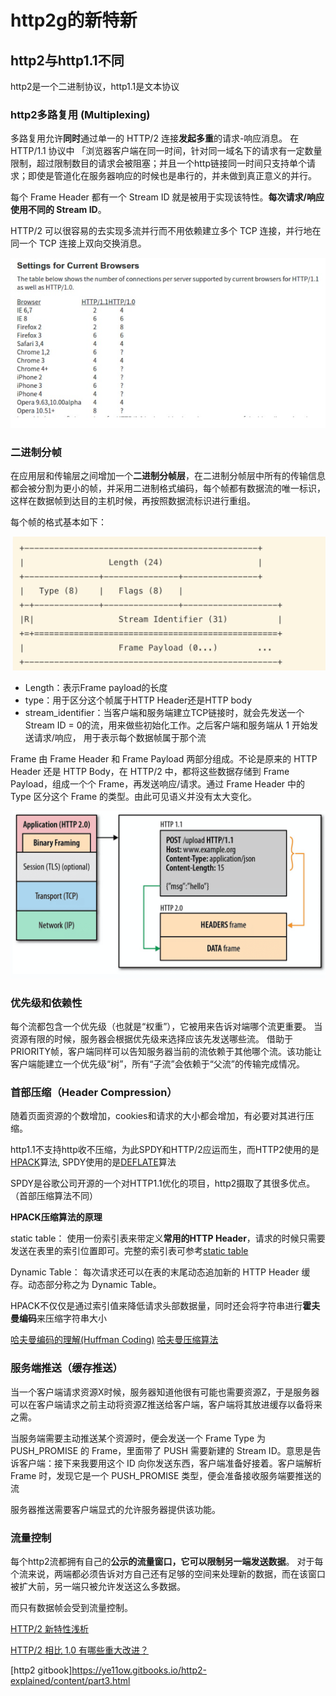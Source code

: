 # http2g的新特新

## http2与http1.1不同

http2是一个二进制协议，http1.1是文本协议

### http2多路复用 (Multiplexing)

多路复用允许**同时**通过单一的 HTTP/2 连接**发起多重**的请求-响应消息。
在 HTTP/1.1 协议中 「浏览器客户端在同一时间，针对同一域名下的请求有一定数量限制，超过限制数目的请求会被阻塞；并且一个http链接同一时间只支持单个请求；即使是管道化在服务器响应的时候也是串行的，并未做到真正意义的并行。

每个 Frame Header 都有一个 Stream ID 就是被用于实现该特性。**每次请求/响应使用不同的 Stream ID**。

HTTP/2 可以很容易的去实现多流并行而不用依赖建立多个 TCP 连接，并行地在同一个 TCP 连接上双向交换消息。

![avatar](../assets/http_link_count.png)

### 二进制分帧

在应用层和传输层之间增加一个**二进制分帧层**，在二进制分帧层中所有的传输信息都会被分割为更小的帧，并采用二进制格式编码，每个帧都有数据流的唯一标识，这样在数据帧到达目的主机时候，再按照数据流标识进行重组。

每个帧的格式基本如下：

![avatar](../assets/stream_data.png)

- Length：表示Frame payload的长度
- type：用于区分这个帧属于HTTP Header还是HTTP body
- stream_identifier：当客户端和服务端建立TCP链接时，就会先发送一个 Stream ID = 0的流，用来做些初始化工作。之后客户端和服务端从 1 开始发送请求/响应，
  用于表示每个数据帧属于那个流

Frame 由 Frame Header 和 Frame Payload 两部分组成。不论是原来的 HTTP Header 还是 HTTP Body，在 HTTP/2 中，都将这些数据存储到 Frame Payload，组成一个个 Frame，再发送响应/请求。通过 Frame Header 中的 Type 区分这个 Frame 的类型。由此可见语义并没有太大变化。

![avatar](../assets/http2_frame_constructor.png)

### 优先级和依赖性

每个流都包含一个优先级（也就是“权重”），它被用来告诉对端哪个流更重要。
当资源有限的时候，服务器会根据优先级来选择应该先发送哪些流。
借助于PRIORITY帧，客户端同样可以告知服务器当前的流依赖于其他哪个流。该功能让客户端能建立一个优先级“树”，所有“子流”会依赖于“父流”的传输完成情况。

### 首部压缩（Header Compression）

随着页面资源的个数增加，cookies和请求的大小都会增加，有必要对其进行压缩。

http1.1不支持http收不压缩，为此SPDY和HTTP/2应运而生，而HTTP2使用的是[HPACK](http://http2.github.io/http2-spec/compression.html)算法, SPDY使用的是[DEFLATE](https://link.zhihu.com/?target=https%3A//en.wikipedia.org/wiki/DEFLATE)算法

SPDY是谷歌公司开源的一个对HTTP1.1优化的项目，http2摄取了其很多优点。（首部压缩算法不同）

**HPACK压缩算法的原理**

static table：
使用一份索引表来带定义**常用的HTTP Header**，请求的时候只需要发送在表里的索引位置即可。完整的索引表可参考[static table](http://http2.github.io/http2-spec/compression.html#rfc.section.A)

Dynamic Table：
每次请求还可以在表的末尾动态追加新的 HTTP Header 缓存。动态部分称之为 Dynamic Table。

HPACK不仅仅是通过索引值来降低请求头部数据量，同时还会将字符串进行**霍夫曼编码**来压缩字符串大小

[哈夫曼编码的理解(Huffman Coding)](https://zhuanlan.zhihu.com/p/75048255)
[哈夫曼压缩算法](https://www.cnblogs.com/daoluanxiaozi/archive/2011/12/26/2302464.html)

### 服务端推送（缓存推送）

当一个客户端请求资源X时候，服务器知道他很有可能也需要资源Z，于是服务器可以在客户端请求之前主动将资源Z推送给客户端，客户端将其放进缓存以备将来之需。

当服务端需要主动推送某个资源时，便会发送一个 Frame Type 为 PUSH_PROMISE 的 Frame，里面带了 PUSH 需要新建的 Stream ID。意思是告诉客户端：接下来我要用这个 ID 向你发送东西，客户端准备好接着。客户端解析 Frame 时，发现它是一个 PUSH_PROMISE 类型，便会准备接收服务端要推送的流

服务器推送需要客户端显式的允许服务器提供该功能。

### 流量控制

每个http2流都拥有自己的**公示的流量窗口，它可以限制另一端发送数据**。
对于每个流来说，两端都必须告诉对方自己还有足够的空间来处理新的数据，而在该窗口被扩大前，另一端只被允许发送这么多数据。

而只有数据帧会受到流量控制。

[HTTP/2 新特性浅析](http://io.upyun.com/2015/05/13/http2/)

[HTTP/2 相比 1.0 有哪些重大改进？](https://www.zhihu.com/question/34074946)

[http2 gitbook]https://ye11ow.gitbooks.io/http2-explained/content/part3.html
